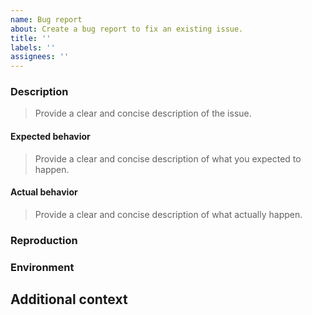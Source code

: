 ```yaml
---
name: Bug report
about: Create a bug report to fix an existing issue.
title: ''
labels: ''
assignees: ''
---
```


### Description

> Provide a clear and concise description of the issue.

#### Expected behavior

> Provide a clear and concise description of what you expected to happen.

#### Actual behavior

> Provide a clear and concise description of what actually happen.

### Reproduction

### Environment

## Additional context
